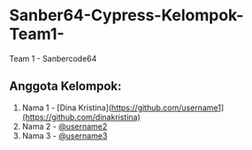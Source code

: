 # Sanber64-Cypress-Kelompok-Team1-
Team 1 - Sanbercode64

## Anggota Kelompok:
1. Nama 1 - [Dina Kristina](https://github.com/username1](https://github.com/dinakristina)
2. Nama 2 - [@username2](https://github.com/username2)
3. Nama 3 - [@username3](https://github.com/username3)

